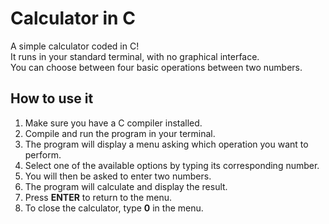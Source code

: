 # Calculator in C  

A simple calculator coded in C!  
It runs in your standard terminal, with no graphical interface.  
You can choose between four basic operations between two numbers.  

## How to use it  

1. Make sure you have a C compiler installed.  
2. Compile and run the program in your terminal.  
3. The program will display a menu asking which operation you want to perform.  
4. Select one of the available options by typing its corresponding number.  
5. You will then be asked to enter two numbers.  
6. The program will calculate and display the result.  
7. Press **ENTER** to return to the menu.  
8. To close the calculator, type **0** in the menu.  
